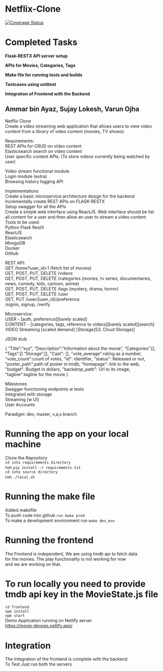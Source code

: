 # Netflix-Clone

[![Coverage Status](https://coveralls.io/repos/github/devops-project-netflix/Netflix-Clone/badge.svg?branch=master2)](https://coveralls.io/github/devops-project-netflix/Netflix-Clone?branch=master2)

# Completed Tasks

**Flask-RESTX API server setup**

**APIs for Movies, Categories, Tags**

**Make file for running tests and builds**

**Testcases using unittest**

**Integration of Frontend with the Backend**

## Ammar bin Ayaz, Sujay Lokesh, Varun Ojha

Netflix Clone  
Create a video streaming web application that allows users to view video content from a library of video content (movies, TV shows).

Requirements:  
REST APIs for CRUD on video content  
Elasticsearch search on video content  
User specific content APIs. (To store videos currently being watched by user)

Video stream functional module  
Login module (extra)  
Browsing history logging API

Implementations  
Create a basic microservice architecture design for the backend  
Incrementally create REST APIs on FLASK-RESTX  
Setup swagger for all the APIs  
Create a simple web interface using ReactJS. Web interface should be list all content for a user and then allow an user to stream a video content  
Tools to be used:  
Python Flask RestX  
ReactJS  
Elasticsearch  
MongoDB  
Docker  
Github

REST API:  
GET /home?user_id=1 (fetch list of movies)  
GET, POST, PUT, DELETE /videos  
GET, POST, PUT, DELETE /categories (movies, tv series, documentaries, news, comedy, kids, cartoon, anime)  
GET, POST, PUT, DELETE /tags (mystery, drama, horror)  
GET, POST, PUT, DELETE /user  
GET, PUT /user/{user_id}/preference  
/signin, signup, /verify

Microservice:  
USER - [auth, preference][barely scaled]  
CONTENT - [categories, tags, reference to videos][barely scaled][search]  
VIDEO Streaming [scaled demand] [Storage(S3, Cloud Storage)]

JSON stub

{
“Title”:”xyz”,
“Description”:”Information about the movie”,
“Categories”:[],
“Tags”:[]
“Storage”:[],
"Cast": [],
"vote_average":rating as a number,
"vote_count":count of votes,
"id": identifier,
"status": Released or not,
"poster_path":path of poster in tmdb,
"homepage": link to the web,
"budget": Budget in dollars,
"backdrop_path": Url to its image,
"tagline":tagline for the movie
}

Milestones  
Swagger functioning endpoints w tests  
Integrated with storage  
Streaming [w UI]  
User Accounts

Paradigm: dev, master, v,a,s branch

# Running the app on your local machine

Clone the Repository  
`cd into requirements directory`  
run `pip install -r requirements.txt`  
`cd into source directory`  
run `./local.sh`

# Running the make file

Added makefile  
 To push code into github `run make prod`  
 To make a development environment run `make dev_env`

# Running the frontend

The Frontend is independent, We are using tmdb api to fetch data  
 for the movies. The play functionality is not working for now  
 and we are working on that.

# To run locally you need to provide tmdb api key in the MovieState.js file

`cd frontend`  
 `npm install`  
 `npm start`  
 Demo Application running on Netlify server  
 https://movie-devops.netlify.app/  
# Integration

The Integration of the frontend is complete with the backend  
To Test Just run both the servers
